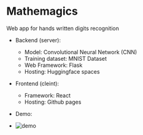 # Mathemagics

Web app for hands written digits recognition

- Backend (server): 
  - Model: Convolutional Neural Network (CNN)
  - Training dataset: MNIST Dataset
  - Web Framework: Flask
  - Hosting: Huggingface spaces

- Frontend (cleint):
  - Framework: React
  - Hosting: Github pages


- Demo: 
 - ![demo](https://github.com/pandysudhan/mathemagics/assets/83126616/3ecb2d2a-e04e-4d1b-a08b-d1d7e1cb5c7f)



